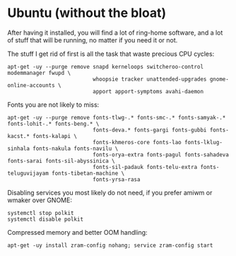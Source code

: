 # Ubuntu (without the bloat)

After having it installed, you will find a lot of ring-home software, and a
lot of stuff that will be running, no matter if you need it or not.

The stuff I get rid of first is all the task that waste precious CPU cycles:
```
apt-get -uy --purge remove snapd kerneloops switcheroo-control modemmanager fwupd \
                           whoopsie tracker unattended-upgrades gnome-online-accounts \
                           apport apport-symptoms avahi-daemon
```

Fonts you are not likely to miss:
```
apt-get -uy --purge remove fonts-tlwg-.* fonts-smc-.* fonts-samyak-.* fonts-lohit-.* fonts-beng.* \
                           fonts-deva.* fonts-gargi fonts-gubbi fonts-kacst.* fonts-kalapi \
                           fonts-khmeros-core fonts-lao fonts-lklug-sinhala fonts-nakula fonts-navilu \
                           fonts-orya-extra fonts-pagul fonts-sahadeva fonts-sarai fonts-sil-abyssinica \
                           fonts-sil-padauk fonts-telu-extra fonts-teluguvijayam fonts-tibetan-machine \
                           fonts-yrsa-rasa
```

Disabling services you most likely do not need, if you prefer amiwm or wmaker over GNOME:
```
systemctl stop polkit
systemctl disable polkit
```

Compressed memory and better OOM handling:
```
apt-get -uy install zram-config nohang; service zram-config start
```

